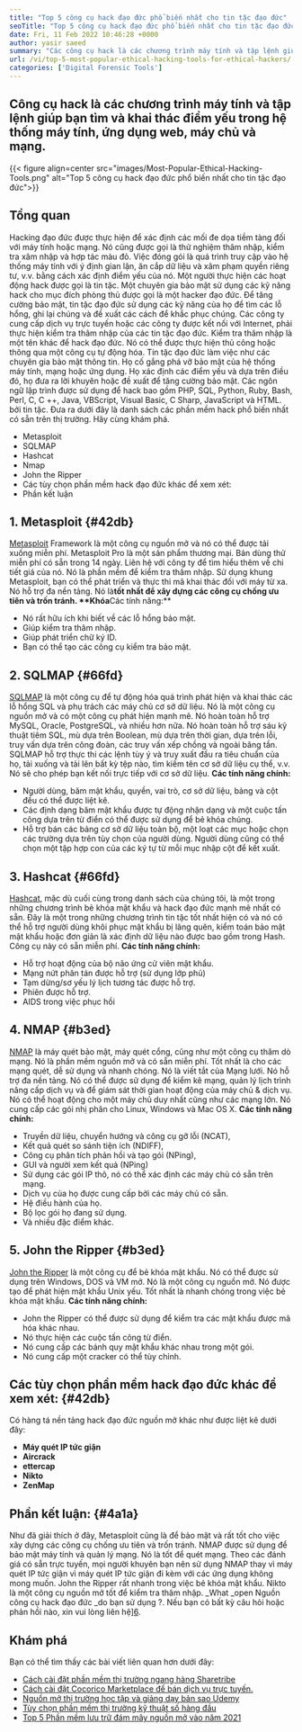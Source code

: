 ```yaml
---
title: "Top 5 công cụ hack đạo đức phổ biến nhất cho tin tặc đạo đức" 
seoTitle: "Top 5 công cụ hack đạo đức phổ biến nhất cho tin tặc đạo đức" 
date: Fri, 11 Feb 2022 10:46:28 +0000
author: yasir saeed
summary: "Các công cụ hack là các chương trình máy tính và tập lệnh giúp bạn tìm và khai thác điểm yếu trong hệ thống máy tính, ứng dụng web, máy chủ và mạng." 
url: /vi/top-5-most-popular-ethical-hacking-tools-for-ethical-hackers/
categories: ['Digital Forensic Tools']
---
```


## Công cụ hack là các chương trình máy tính và tập lệnh giúp bạn tìm và khai thác điểm yếu trong hệ thống máy tính, ứng dụng web, máy chủ và mạng.

{{< figure align=center src="images/Most-Popular-Ethical-Hacking-Tools.png" alt="Top 5 công cụ hack đạo đức phổ biến nhất cho tin tặc đạo đức">}}


## Tổng quan
Hacking đạo đức được thực hiện để xác định các mối đe dọa tiềm tàng đối với máy tính hoặc mạng. Nó cũng được gọi là thử nghiệm thâm nhập, kiểm tra xâm nhập và hợp tác màu đỏ. Việc đóng gói là quá trình truy cập vào hệ thống máy tính với ý định gian lận, ăn cắp dữ liệu và xâm phạm quyền riêng tư, v.v. bằng cách xác định điểm yếu của nó. Một người thực hiện các hoạt động hack được gọi là tin tặc.
Một chuyên gia bảo mật sử dụng các kỹ năng hack cho mục đích phòng thủ được gọi là một hacker đạo đức. Để tăng cường bảo mật, tin tặc đạo đức sử dụng các kỹ năng của họ để tìm các lỗ hổng, ghi lại chúng và đề xuất các cách để khắc phục chúng. Các công ty cung cấp dịch vụ trực tuyến hoặc các công ty được kết nối với Internet, phải thực hiện kiểm tra thâm nhập của các tin tặc đạo đức. Kiểm tra thâm nhập là một tên khác để hack đạo đức. Nó có thể được thực hiện thủ công hoặc thông qua một công cụ tự động hóa.
Tin tặc đạo đức làm việc như các chuyên gia bảo mật thông tin. Họ cố gắng phá vỡ bảo mật của hệ thống máy tính, mạng hoặc ứng dụng. Họ xác định các điểm yếu và dựa trên điều đó, họ đưa ra lời khuyên hoặc đề xuất để tăng cường bảo mật. Các ngôn ngữ lập trình được sử dụng để hack bao gồm PHP, SQL, Python, Ruby, Bash, Perl, C, C ++, Java, VBScript, Visual Basic, C Sharp, JavaScript và HTML. bởi tin tặc.
Đưa ra dưới đây là danh sách các phần mềm hack phổ biến nhất có sẵn trên thị trường. Hãy cùng khám phá.
  * Metasploit
  * SQLMAP
  * Hashcat
  * Nmap
  * John the Ripper
  * Các tùy chọn phần mềm hack đạo đức khác để xem xét:
  * Phần kết luận

## 1. Metasploit {#42db}

[Metasploit][1] Framework là một công cụ nguồn mở và nó có thể được tải xuống miễn phí. Metasploit Pro là một sản phẩm thương mại. Bản dùng thử miễn phí có sẵn trong 14 ngày. Liên hệ với công ty để tìm hiểu thêm về chi tiết giá của nó.
Nó là phần mềm để kiểm tra thâm nhập. Sử dụng khung Metasploit, bạn có thể phát triển và thực thi mã khai thác đối với máy từ xa. Nó hỗ trợ đa nền tảng. Nó là****tốt nhất để xây dựng các công cụ chống ưu tiên và trốn tránh.
**Khóa****Các tính năng:**  
  * Nó rất hữu ích khi biết về các lỗ hổng bảo mật.
  * Giúp kiểm tra thâm nhập.
  * Giúp phát triển chữ ký ID.
  * Bạn có thể tạo các công cụ kiểm tra bảo mật.

## 2. SQLMAP {#66fd}

[SQLMAP][2] là một công cụ để tự động hóa quá trình phát hiện và khai thác các lỗ hổng SQL và phụ trách các máy chủ cơ sở dữ liệu. Nó là một công cụ nguồn mở và có một công cụ phát hiện mạnh mẽ. Nó hoàn toàn hỗ trợ MySQL, Oracle, PostgreSQL, và nhiều hơn nữa. Nó hoàn toàn hỗ trợ sáu kỹ thuật tiêm SQL, mù dựa trên Boolean, mù dựa trên thời gian, dựa trên lỗi, truy vấn dựa trên công đoàn, các truy vấn xếp chồng và ngoài băng tần.
SQLMAP hỗ trợ thực thi các lệnh tùy ý và truy xuất đầu ra tiêu chuẩn của họ, tải xuống và tải lên bất kỳ tệp nào, tìm kiếm tên cơ sở dữ liệu cụ thể, v.v. Nó sẽ cho phép bạn kết nối trực tiếp với cơ sở dữ liệu.
**Các tính năng chính:**  
  * Người dùng, băm mật khẩu, quyền, vai trò, cơ sở dữ liệu, bảng và cột đều có thể được liệt kê.
  * Các định dạng băm mật khẩu được tự động nhận dạng và một cuộc tấn công dựa trên từ điển có thể được sử dụng để bẻ khóa chúng.
  * Hỗ trợ bán các bảng cơ sở dữ liệu toàn bộ, một loạt các mục hoặc chọn các trường dựa trên tùy chọn của người dùng. Người dùng cũng có thể chọn một tập hợp con của các ký tự từ mỗi mục nhập cột để kết xuất.

## 3. Hashcat {#66fd}

[Hashcat][3], mặc dù cuối cùng trong danh sách của chúng tôi, là một trong những chương trình bẻ khóa mật khẩu và hack đạo đức mạnh mẽ nhất có sẵn. Đây là một trong những chương trình tin tặc tốt nhất hiện có và nó có thể hỗ trợ người dùng khôi phục mật khẩu bị lãng quên, kiểm toán bảo mật mật khẩu hoặc đơn giản là xác định dữ liệu nào được bao gồm trong Hash. Công cụ này có sẵn miễn phí.
**Các tính năng chính:**  
  * Hỗ trợ hoạt động của bộ não ứng cử viên mật khẩu.
  * Mạng nứt phân tán được hỗ trợ (sử dụng lớp phủ)
  * Tạm dừng/sơ yếu lý lịch tương tác được hỗ trợ.
  * Phiên được hỗ trợ.
  * AIDS trong việc phục hồi

## 4. NMAP {#b3ed}

[NMAP][4] là máy quét bảo mật, máy quét cổng, cũng như một công cụ thăm dò mạng. Nó là phần mềm nguồn mở và có sẵn miễn phí. Tốt nhất là cho các mạng quét, dễ sử dụng và nhanh chóng. Nó là viết tắt của Mạng lưới.
Nó hỗ trợ đa nền tảng. Nó có thể được sử dụng để kiểm kê mạng, quản lý lịch trình nâng cấp dịch vụ và để giám sát thời gian hoạt động của máy chủ & dịch vụ. Nó có thể hoạt động cho một máy chủ duy nhất cũng như các mạng lớn. Nó cung cấp các gói nhị phân cho Linux, Windows và Mac OS X.
**Các tính năng chính:**  
  * Truyền dữ liệu, chuyển hướng và công cụ gỡ lỗi (NCAT),
  * Kết quả quét so sánh tiện ích (NDIFF),
  * Công cụ phân tích phản hồi và tạo gói (NPing),
  * GUI và người xem kết quả (NPing)
  * Sử dụng các gói IP thô, nó có thể xác định các máy chủ có sẵn trên mạng.
  * Dịch vụ của họ được cung cấp bởi các máy chủ có sẵn.
  * Hệ điều hành của họ.
  * Bộ lọc gói họ đang sử dụng.
  * Và nhiều đặc điểm khác.

## 5. John the Ripper {#b3ed}

[John the Ripper][5] là một công cụ để bẻ khóa mật khẩu. Nó có thể được sử dụng trên Windows, DOS và VM mở. Nó là một công cụ nguồn mở. Nó được tạo để phát hiện mật khẩu Unix yếu. Tốt nhất là nhanh chóng trong việc bẻ khóa mật khẩu.
**Các tính năng chính:**  
  * John the Ripper có thể được sử dụng để kiểm tra các mật khẩu được mã hóa khác nhau.
  * Nó thực hiện các cuộc tấn công từ điển.
  * Nó cung cấp các bánh quy mật khẩu khác nhau trong một gói.
  * Nó cung cấp một cracker có thể tùy chỉnh.

## Các tùy chọn phần mềm hack đạo đức khác để xem xét: {#42db}

Có hàng tá nền tảng hack đạo đức nguồn mở khác như được liệt kê dưới đây:
* **Máy quét IP tức giận** 
* **Aircrack** 
* **ettercap** 
* **Nikto** 
* **ZenMap** 

## Phần kết luận: {#4a1a}

Như đã giải thích ở đây, Metasploit cũng là để bảo mật và rất tốt cho việc xây dựng các công cụ chống ưu tiên và trốn tránh. NMAP được sử dụng để bảo mật máy tính và quản lý mạng. Nó là tốt để quét mạng. Theo các đánh giá có sẵn trực tuyến, mọi người khuyên bạn nên sử dụng NMAP thay vì máy quét IP tức giận vì máy quét IP tức giận đi kèm với các ứng dụng không mong muốn. John the Ripper rất nhanh trong việc bẻ khóa mật khẩu. Nikto là một công cụ nguồn mở tốt để kiểm tra thâm nhập.
_What _open Nguồn công cụ hack đạo đức _do bạn sử dụng ?. Nếu bạn có bất kỳ câu hỏi hoặc phản hồi nào, xin vui lòng liên hệ][6].

## Khám phá
Bạn có thể tìm thấy các bài viết liên quan hơn dưới đây:
  * [Cách cài đặt phần mềm thị trường ngang hàng Sharetribe][7]
  * [Cách cài đặt Cocorico Marketplace để bán dịch vụ trực tuyến.][8]
  * [Nguồn mở thị trường học tập và giảng dạy bản sao Udemy][9]
  * [Tùy chọn phần mềm thị trường kỹ thuật số hàng đầu][10]
  * [Top 5 Phần mềm lưu trữ đám mây nguồn mở vào năm 2021][11]



[1]: https://www.metasploit.com/
[2]: https://sqlmap.org/
[3]: https://hashcat.net/hashcat/
[4]: https://nmap.org/
[5]: https://www.openwall.com/john/
[6]: mailto:yasir.saeed@aspose.com
[7]: https://products.containerize.com/marketplace/sharetribe/
[8]: https://products.containerize.com/marketplace/cocorico/
[9]: https://products.containerize.com/marketplace/edurge/
[10]: https://products.containerize.com/marketplace/
[11]: https://blog.containerize.com/backup-and-sync-software/top-5-open-source-cloud-storage-software-in-2021/
